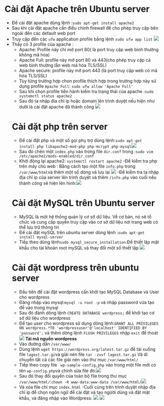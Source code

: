 # Cài đặt Apache trên Ubuntu server
- Để cài đặt apache dùng lệnh :`sudo apt-get install apache2`
- Sau khi cài đặt apache cần điều chỉnh firewall để cho phép truy cập bên ngoài đến các default web port
- Truy cập đến các `ufw` application profile bằng lệnh `sudo ufw app list` ![](https://github.com/bizflycloud/internship-0719/blob/master/daitq1998/image/ufw%20list.png)
- Thấy có 3 profile của apache :
  - Apache: Profile này chỉ mở port 80( là port truy cập web bình thường không mã hóa)
  - Apache Full: profile này mở port 80 và 443(cho phép truy cập cả web bình thường lẫn web mã hóa TLS/SSL)
  - Apache secure: profile này mở port 443 (là port truy cập web có mã hóa TLS/SSL)
  - Tùy từng trường hợp chon profile thích hợp trong trường hợp này sử dụng profile `Apache Full`: `sudo ufw allow 'Apache Full'`
  - Sau khi chọn profile tiến hành kiểm tra trạng thái của apache :`sudo systemctl status apache2`
  - Sau đó ta nhập đia chỉ ip hoặc domain lên trình duyệt nếu hiện như dười là cài đặt apache đã thành công ![](https://github.com/bizflycloud/internship-0719/blob/master/daitq1998/image/apche.png)
  # Cài đặt php trên server
  - Để cài đặt php và một số gọi phụ trợ dùng lệnh:`sudo apt-get install php libapache2-mod-php php-mcrypt php-mysql`![](https://github.com/bizflycloud/internship-0719/blob/master/daitq1998/image/insphp.png)
  - Sau đó chèn một `index.php` vào trong file `dir.conf` trong :`sudo vim /etc/apache2/mods-enabled/dir.conf`
  - Khởi động lại apache2: `systemctl restart apache2`
  -Để kiểm tra php trên máy chủ web : Bằng cách tạo một file `info.php` trong `/var/www/html`và thêm một số dòng và lưu lại ![](https://github.com/bizflycloud/internship-0719/blob/master/daitq1998/image/insert%20php.png)
  -Để kiểm tra ta nhập địa chỉ ip của server lên trình duyệt và thêm `/info.php` vào cuối nếu thành công sẽ hiện lên hình:![](https://github.com/bizflycloud/internship-0719/blob/master/daitq1998/image/php2.png)
  # Cài đặt MySQL trên Ubuntu server
  - MySQL là một hệ thống quản lý cơ sở dữ liệu. Về cơ bản, nó sẽ tổ chức và cung cấp quyền truy cập vào cơ sở dữ liệu nơi trang web có thể lưu trữ thông tin
  - Để cài đặt mySQL  trên ubuntu server dùng lệnh :`sudo apt-get install mysql-server`
  - Tiếp theo dùng lệnh`sudo mysql_secure_installation`.Để thiết lập mật khẩu cho tài khoản root mySQL và thay đổi một số thiết lập ![](https://github.com/bizflycloud/internship-0719/blob/master/daitq1998/image/install%20m.png)
  # Cài đặt wordpress trên ubuntu server
  - Đầu tiên để cài đặt wordpress cần khởi tạo MySQL Database và User cho wordpress
   - Đăng nhập vào mysql:`mysql -u root -p` và nhập password vừa tạo để vào trong mysql
   - Sau đó đánh dòng lệnh `CREATE DATABASE wordpress;` để khởi tạo cơ sở dữ liệu cho wordpress
   - Để tạo user cho wordpress sử dụng dòng lệnh:`GRANT ALL PRIVILEGES ON wordpress.*TO 'wordpressuser'@'localhost' IDENTIFIED BY 'password';` và thêm dòng lệnh `FLUSH PRIVILEGES` nhập `exit` để thoát![](https://github.com/bizflycloud/internship-0719/blob/master/daitq1998/image/dtb.png)
   **Tải mã nguồn wordpress**
   - Vào đường dẫn `/var/www/`
   - Dùng lệnh `wget https://wordpress.org/latest.tar.gz` để tải xuống file `lagest.tar.gz`và giải nén file `tar -zxvf lagest.tar.gz` Và di chuyển tất cả các file giải nén vào thư mục `/var/www/html/`
   - Tiếp theo copy file ` wp-sample-config.php` vào trong một file mới có tên `wp-config.php`và chỉnh sửa file đó:![](https://github.com/bizflycloud/internship-0719/blob/master/daitq1998/image/pessuser.png)
   - Sau đó thay đổi quyền của toàn bộ file trong thư mục `/var/www/html/`:`chown -R www-data:www-data /var/www/html/`![](https://github.com/bizflycloud/internship-0719/blob/master/daitq1998/image/chown.png)
   - Và xóa file chỉ mục `index.html`
   -Cuối cùng trên trình duyệt nhập địa chỉ ip để chọn ngôn ngữ để cài đặt và tạo ngừời dùng và đặt mật khẩu, và đăng nhập vào Wordpress:
   ![](https://github.com/bizflycloud/internship-0719/blob/master/daitq1998/image/login.png)
   ![](https://github.com/bizflycloud/internship-0719/blob/master/daitq1998/image/test.png)
